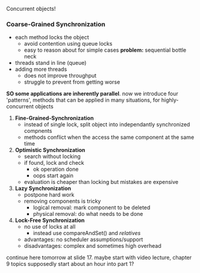 Concurrent objects!

### Coarse-Grained Synchronization
- each method locks the object 
	- avoid contention using queue locks
	- easy to reason about for simple cases
**problem:** sequential bottle neck
- threads stand in line (queue)
- adding more threads
	- does not improve throughput
	- struggle to prevent from getting worse

**SO some applications are inherently parallel**. now we introduce four 'patterns', methods that can be applied in many situations, for highly-concurrent objects
1. **Fine-Grained-Synchronization**
	- instead of single lock,  split object into independantly synchronized compnents
	- methods conflict when the access the same component at the same time
2. **Optimistic Synchronization**
	- search without locking
	- if found, lock and check
		- ok operation done
		- oops start again
	- evaluation is cheaper than locking but mistakes are expensive
3. **Lazy Synchronization**
	- postpone hard work
	- removing components is tricky
		- logical removal: mark component to be deleted
		- physical removal: do what needs to be done
4. **Lock-Free Synchronization**
	- no use of locks at all
		- instead use compareAndSet() and *relatives*
	- advantages: no scheduler assumptions/support
	- disadvantages: complex and sometimes high overhead

continue here tomorrow at slide 17. maybe start with video lecture, chapter 9 topics supposedly start about an hour into part 1?
